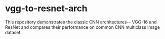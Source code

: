 # vgg-to-resnet-arch
This repository demonstrates the classic CNN architectures-- VGG-16 and ResNet and compares their performance on common CNN multiclass image dataset 
